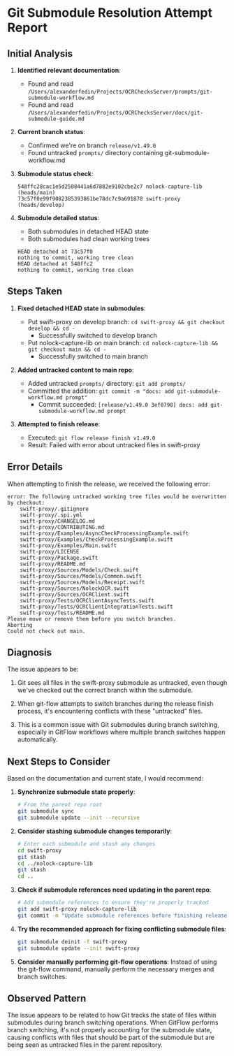 # Git Submodule Resolution Attempt Report

## Initial Analysis

1. **Identified relevant documentation**:
   - Found and read `/Users/alexanderfedin/Projects/OCRChecksServer/prompts/git-submodule-workflow.md`
   - Found and read `/Users/alexanderfedin/Projects/OCRChecksServer/docs/git-submodule-guide.md`

2. **Current branch status**:
   - Confirmed we're on branch `release/v1.49.0`
   - Found untracked `prompts/` directory containing git-submodule-workflow.md

3. **Submodule status check**:
   ```
   548ffc28cac1e5d2508441a6d7882e9102cbe2c7 nolock-capture-lib (heads/main)
   73c57f0e99f9082385393861be78dc7c9a691878 swift-proxy (heads/develop)
   ```

4. **Submodule detailed status**:
   - Both submodules in detached HEAD state
   - Both submodules had clean working trees
   ```
   HEAD detached at 73c57f0
   nothing to commit, working tree clean
   HEAD detached at 548ffc2
   nothing to commit, working tree clean
   ```

## Steps Taken

1. **Fixed detached HEAD state in submodules**:
   - Put swift-proxy on develop branch: `cd swift-proxy && git checkout develop && cd -`
     - Successfully switched to develop branch
   - Put nolock-capture-lib on main branch: `cd nolock-capture-lib && git checkout main && cd -`
     - Successfully switched to main branch

2. **Added untracked content to main repo**:
   - Added untracked `prompts/` directory: `git add prompts/`
   - Committed the addition: `git commit -m "docs: add git-submodule-workflow.md prompt"`
     - Commit succeeded: `[release/v1.49.0 3ef0798] docs: add git-submodule-workflow.md prompt`

3. **Attempted to finish release**:
   - Executed: `git flow release finish v1.49.0`
   - Result: Failed with error about untracked files in swift-proxy

## Error Details

When attempting to finish the release, we received the following error:

```
error: The following untracked working tree files would be overwritten by checkout:
	swift-proxy/.gitignore
	swift-proxy/.spi.yml
	swift-proxy/CHANGELOG.md
	swift-proxy/CONTRIBUTING.md
	swift-proxy/Examples/AsyncCheckProcessingExample.swift
	swift-proxy/Examples/CheckProcessingExample.swift
	swift-proxy/Examples/Main.swift
	swift-proxy/LICENSE
	swift-proxy/Package.swift
	swift-proxy/README.md
	swift-proxy/Sources/Models/Check.swift
	swift-proxy/Sources/Models/Common.swift
	swift-proxy/Sources/Models/Receipt.swift
	swift-proxy/Sources/NolockOCR.swift
	swift-proxy/Sources/OCRClient.swift
	swift-proxy/Tests/OCRClientAsyncTests.swift
	swift-proxy/Tests/OCRClientIntegrationTests.swift
	swift-proxy/Tests/README.md
Please move or remove them before you switch branches.
Aborting
Could not check out main.
```

## Diagnosis

The issue appears to be:

1. Git sees all files in the swift-proxy submodule as untracked, even though we've checked out the correct branch within the submodule.

2. When git-flow attempts to switch branches during the release finish process, it's encountering conflicts with these "untracked" files.

3. This is a common issue with Git submodules during branch switching, especially in GitFlow workflows where multiple branch switches happen automatically.

## Next Steps to Consider

Based on the documentation and current state, I would recommend:

1. **Synchronize submodule state properly**:
   ```bash
   # From the parent repo root
   git submodule sync
   git submodule update --init --recursive
   ```

2. **Consider stashing submodule changes temporarily**:
   ```bash
   # Enter each submodule and stash any changes
   cd swift-proxy
   git stash
   cd ../nolock-capture-lib
   git stash
   cd ..
   ```

3. **Check if submodule references need updating in the parent repo**:
   ```bash
   # Add submodule references to ensure they're properly tracked
   git add swift-proxy nolock-capture-lib
   git commit -m "Update submodule references before finishing release"
   ```

4. **Try the recommended approach for fixing conflicting submodule files**:
   ```bash
   git submodule deinit -f swift-proxy
   git submodule update --init swift-proxy
   ```

5. **Consider manually performing git-flow operations**:
   Instead of using the git-flow command, manually perform the necessary merges and branch switches.

## Observed Pattern

The issue appears to be related to how Git tracks the state of files within submodules during branch switching operations. When GitFlow performs branch switching, it's not properly accounting for the submodule state, causing conflicts with files that should be part of the submodule but are being seen as untracked files in the parent repository.